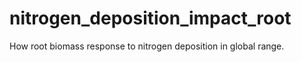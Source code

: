 # nitrogen_deposition_impact_root
How root biomass response to nitrogen deposition in global range.
